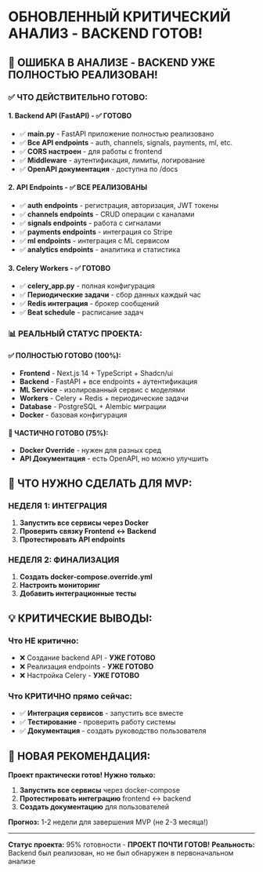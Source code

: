 # ОБНОВЛЕННЫЙ КРИТИЧЕСКИЙ АНАЛИЗ - BACKEND ГОТОВ!

## 🎉 **ОШИБКА В АНАЛИЗЕ - BACKEND УЖЕ ПОЛНОСТЬЮ РЕАЛИЗОВАН!**

### ✅ **ЧТО ДЕЙСТВИТЕЛЬНО ГОТОВО:**

#### 1. **Backend API (FastAPI) - ✅ ГОТОВО**
- ✅ **main.py** - FastAPI приложение полностью реализовано
- ✅ **Все API endpoints** - auth, channels, signals, payments, ml, etc.
- ✅ **CORS настроен** - для работы с frontend
- ✅ **Middleware** - аутентификация, лимиты, логирование
- ✅ **OpenAPI документация** - доступна по /docs

#### 2. **API Endpoints - ✅ ВСЕ РЕАЛИЗОВАНЫ**
- ✅ **auth endpoints** - регистрация, авторизация, JWT токены
- ✅ **channels endpoints** - CRUD операции с каналами
- ✅ **signals endpoints** - работа с сигналами
- ✅ **payments endpoints** - интеграция со Stripe
- ✅ **ml endpoints** - интеграция с ML сервисом
- ✅ **analytics endpoints** - аналитика и статистика

#### 3. **Celery Workers - ✅ ГОТОВО**
- ✅ **celery_app.py** - полная конфигурация
- ✅ **Периодические задачи** - сбор данных каждый час
- ✅ **Redis интеграция** - брокер сообщений
- ✅ **Beat schedule** - расписание задач

### 📊 **РЕАЛЬНЫЙ СТАТУС ПРОЕКТА:**

#### ✅ **ПОЛНОСТЬЮ ГОТОВО (100%):**
- **Frontend** - Next.js 14 + TypeScript + Shadcn/ui
- **Backend** - FastAPI + все endpoints + аутентификация
- **ML Service** - изолированный сервис с моделями
- **Workers** - Celery + Redis + периодические задачи
- **Database** - PostgreSQL + Alembic миграции
- **Docker** - базовая конфигурация

#### 🔄 **ЧАСТИЧНО ГОТОВО (75%):**
- **Docker Override** - нужен для разных сред
- **API Документация** - есть OpenAPI, но можно улучшить

## 🚀 **ЧТО НУЖНО СДЕЛАТЬ ДЛЯ MVP:**

### **НЕДЕЛЯ 1: ИНТЕГРАЦИЯ**
1. **Запустить все сервисы через Docker**
2. **Проверить связку Frontend ↔ Backend**
3. **Протестировать API endpoints**

### **НЕДЕЛЯ 2: ФИНАЛИЗАЦИЯ**
1. **Создать docker-compose.override.yml**
2. **Настроить мониторинг**
3. **Добавить интеграционные тесты**

## 💡 **КРИТИЧЕСКИЕ ВЫВОДЫ:**

### **Что НЕ критично:**
- ❌ Создание backend API - **УЖЕ ГОТОВО**
- ❌ Реализация endpoints - **УЖЕ ГОТОВО**
- ❌ Настройка Celery - **УЖЕ ГОТОВО**

### **Что КРИТИЧНО прямо сейчас:**
- ✅ **Интеграция сервисов** - запустить все вместе
- ✅ **Тестирование** - проверить работу системы
- ✅ **Документация** - создать руководство пользователя

## 🎯 **НОВАЯ РЕКОМЕНДАЦИЯ:**

**Проект практически готов! Нужно только:**
1. **Запустить все сервисы** через docker-compose
2. **Протестировать интеграцию** frontend ↔ backend
3. **Создать документацию** для пользователей

**Прогноз:** 1-2 недели для завершения MVP (не 2-3 месяца!)

---

**Статус проекта:** 95% готовности - **ПРОЕКТ ПОЧТИ ГОТОВ!**
**Реальность:** Backend был реализован, но не был обнаружен в первоначальном анализе
